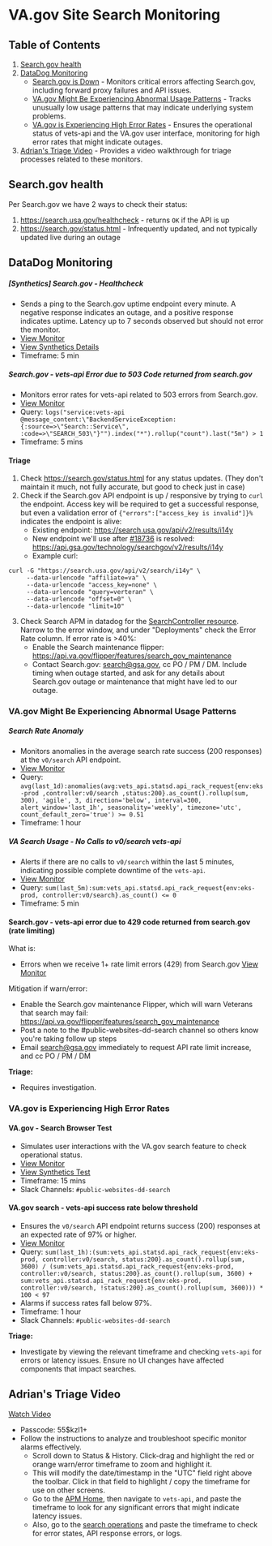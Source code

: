 # VA.gov Site Search Monitoring

## Table of Contents
1. [Search.gov health](#searchgov-health)
2. [DataDog Monitoring](#datadog-monitoring)
   - [Search.gov is Down](#searchgov-is-down) - Monitors critical errors affecting Search.gov, including forward proxy failures and API issues.
   - [VA.gov Might Be Experiencing Abnormal Usage Patterns](#vagov-might-be-experiencing-abnormal-usage-patterns) - Tracks unusually low usage patterns that may indicate underlying system problems.
   - [VA.gov is Experiencing High Error Rates](#vagov-is-experiencing-high-error-rates) - Ensures the operational status of vets-api and the VA.gov user interface, monitoring for high error rates that might indicate outages.
3. [Adrian's Triage Video](#adrians-triage-video) - Provides a video walkthrough for triage processes related to these monitors.

## Search.gov health

Per Search.gov we have 2 ways to check their status: 
1. https://search.usa.gov/healthcheck - returns `OK` if the API is up
2. https://search.gov/status.html - Infrequently updated, and not typically updated live during an outage


## DataDog Monitoring

##### [Synthetics] Search.gov - Healthcheck
- Sends a ping to the Search.gov uptime endpoint every minute. A negative response indicates an outage, and a positive response indicates uptime. Latency up to 7 seconds observed but should not error the monitor.
- [View Monitor](https://vagov.ddog-gov.com/monitors/217076?view=spans)
- [View Synthetics Details](https://vagov.ddog-gov.com/synthetics/details/zs3-wcj-xqy?from_ts=1713444301151&to_ts=1713447901151&live=true)
- Timeframe: 5 min

##### Search.gov - vets-api Error due to 503 Code returned from search.gov
- Monitors error rates for vets-api related to 503 errors from Search.gov.
- [View Monitor](https://vagov.ddog-gov.com/monitors/210576?view=spans)
- Query: ```logs("service:vets-api @message_content:\"BackendServiceException: {:source=>\"Search::Service\", :code=>\"SEARCH_503\"}"").index("*").rollup("count").last("5m") > 1```
- Timeframe: 5 mins

#### Triage
1. Check https://search.gov/status.html for any status updates. (They don't maintain it much, not fully accurate, but good to check just in case)
2. Check if the Search.gov API endpoint is up / responsive by trying to `curl` the endpoint. Access key will be required to get a successful response, but even a validation error of `{"errors":["access_key is invalid"]}%` indicates the endpoint is alive:
   - Existing endpoint: https://search.usa.gov/api/v2/results/i14y
   - New endpoint we'll use after [#18736](https://github.com/department-of-veterans-affairs/va.gov-cms/issues/18736) is resolved: https://api.gsa.gov/technology/searchgov/v2/results/i14y
   - Example curl: 
```
curl -G "https://search.usa.gov/api/v2/search/i14y" \
     --data-urlencode "affiliate=va" \
     --data-urlencode "access_key=none" \
     --data-urlencode "query=verteran" \
     --data-urlencode "offset=0" \
     --data-urlencode "limit=10"
```
3. Check Search APM in datadog for the [SearchController resource](https://vagov.ddog-gov.com/apm/resource/search/rack.request/72b7d62abdbc2323?query=env%3Aeks-prod%20operation_name%3Arack.request%20service%3Asearch&env=eks-prod&summary=qson%3A%28data%3A%28visible%3A%21t%2Cchanges%3A%28%29%2Cerrors%3A%28selected%3Acount%29%2Chits%3A%28selected%3Acount%29%2Clatency%3A%28selected%3Alatency%2Cslot%3A%28agg%3A95%29%2Cdistribution%3A%28isLogScale%3A%21f%29%2CshowTraceOutliers%3A%21t%29%2Csublayer%3A%28slot%3A%28layers%3AserviceAndInferred%29%2Cselected%3Apercentage%29%2ClagMetrics%3A%28selectedMetric%3A%21s%2CselectedGroupBy%3A%21s%29%29%2Cversion%3A%211%29&traces=qson%3A%28data%3A%28%29%2Cversion%3A%210%29&start=1740501980089&end=1740505580089&paused=false). Narrow to the error window, and under "Deployments" check the Error Rate column. If error rate is >40%: 
    - Enable the Search maintenance flipper: https://api.va.gov/flipper/features/search_gov_maintenance
    - Contact Search.gov: search@gsa.gov, cc PO / PM / DM. Include timing when outage started, and ask for any details about Search.gov outage or maintenance that might have led to our outage. 
    

### VA.gov Might Be Experiencing Abnormal Usage Patterns

##### Search Rate Anomaly
- Monitors anomalies in the average search rate success (200 responses) at the `v0/search` API endpoint.
- [View Monitor](https://vagov.ddog-gov.com/monitors/186811)
- Query: ```avg(last_1d):anomalies(avg:vets_api.statsd.api_rack_request{env:eks-prod ,controller:v0/search ,status:200}.as_count().rollup(sum, 300), 'agile', 3, direction='below', interval=300, alert_window='last_1h', seasonality='weekly', timezone='utc', count_default_zero='true') >= 0.51```
- Timeframe: 1 hour

##### VA Search Usage - No Calls to v0/search vets-api
- Alerts if there are no calls to `v0/search` within the last 5 minutes, indicating possible complete downtime of the `vets-api`.
- [View Monitor](https://vagov.ddog-gov.com/monitors/189936?view=spans)
- Query: ```sum(last_5m):sum:vets_api.statsd.api_rack_request{env:eks-prod, controller:v0/search}.as_count() <= 0```
- Timeframe: 5 min

#### Search.gov - vets-api error due to 429 code returned from search.gov (rate limiting)

What is:
* Errors when we receive 1+ rate limit errors (429) from Search.gov [View Monitor](https://vagov.ddog-gov.com/monitors/287522)

Mitigation if warn/error: 
* Enable the Search.gov maintenance Flipper, which will warn Veterans that search may fail: https://api.va.gov/flipper/features/search_gov_maintenance
* Post a note to the #public-websites-dd-search channel so others know you're taking follow up steps
* Email search@gsa.gov immediately to request API rate limit increase, and cc PO / PM / DM

**Triage:**
- Requires investigation.

### VA.gov is Experiencing High Error Rates
#### VA.gov - Search Browser Test
- Simulates user interactions with the VA.gov search feature to check operational status.
- [View Monitor](https://vagov.ddog-gov.com/monitors/88918)
- [View Synthetics Test](https://vagov.ddog-gov.com/synthetics/details/nb3-hf7-68y?from_ts=1713443896069&to_ts=1713447496069&live=true)
- Timeframe: 15 mins
- Slack Channels: `#public-websites-dd-search`

#### VA.gov search - vets-api success rate below threshold
- Ensures the `v0/search` API endpoint returns success (200) responses at an expected rate of 97% or higher.
- [View Monitor](https://vagov.ddog-gov.com/monitors/169139)
- Query: `sum(last_1h):(sum:vets_api.statsd.api_rack_request{env:eks-prod, controller:v0/search, status:200}.as_count().rollup(sum, 3600) / (sum:vets_api.statsd.api_rack_request{env:eks-prod, controller:v0/search, status:200}.as_count().rollup(sum, 3600) + sum:vets_api.statsd.api_rack_request{env:eks-prod, controller:v0/search, !status:200}.as_count().rollup(sum, 3600))) * 100 < 97`
- Alarms if success rates fall below 97%.
- Timeframe: 1 hour
- Slack Channels: `#public-websites-dd-search`

**Triage:**
- Investigate by viewing the relevant timeframe and checking `vets-api` for errors or latency issues. Ensure no UI changes have affected components that impact searches.

## Adrian's Triage Video
[Watch Video](https://us06web.zoom.us/rec/play/1Ea8wq1sRg2QssQox4fJ5TICQZPxBYQq05VncjI0Hyl8-gnao9RbxHQL1rNo1yI9K2yV63MAN9vXVhPh.LOjbjqtrOAjdoQFh?canPlayFromShare=true&from=my_recording&startTime=1698786445000&componentName=rec-play&originRequestUrl=https%3A%2F%2Fus06web.zoom.us%2Frec%2Fshare%2FE5dbb6Ewhi7ILpS2qMwZ1WmEnRa1caieprd3UEQWmlTVGCSKSKCORZeFrodBHPI.o6MlyTOrLC1En0z1%3FstartTime%3D1698786445000)
- Passcode: 55$kzl1+
- Follow the instructions to analyze and troubleshoot specific monitor alarms effectively.
  - Scroll down to Status & History. Click-drag and highlight the red or orange warn/error timeframe to zoom and highlight it.
  - This will modify the date/timestamp in the "UTC" field right above the toolbar. Click in that field to highlight / copy the timeframe for use on other screens.
  - Go to the [APM Home](https://vagov.ddog-gov.com/apm/home?env=eks-prod), then navigate to `vets-api`, and paste the timeframe to look for any significant errors that might indicate latency issues.
  - Also, go to the [search operations](https://vagov.ddog-gov.com/apm/services/search/operations/rack.request/resources?env=eks-prod&panels=qson%3A%28data%3A%28%29%2Cversion%3A%210%29&resources=qson%3A%28data%3A%28visible%3A%21t%2Chits%3A%28selected%3Atotal%29%2Cerrors%3A%28selected%3Atotal%29%2Clatency%3A%28selected%3Ap95%29%2CtopN%3A%215%29%2Cversion%3A%211%29&view=spans&start=1704213833501&end=1704217433501&paused=false) and paste the timeframe to check for error states, API response errors, or logs.
